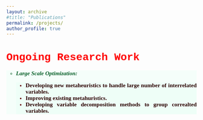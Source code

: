 ```yaml
---
layout: archive
#title: "Publications"
permalink: /projects/
author_profile: true
---
```


<h1 style="color:Red;font-family:courier"> <b>Ongoing Research Work</b></h1>
<ul style="font-size:15px;list-style-type:circle;background-color:rgba(210, 255, 232, 0.2); color:rgba(5, 95, 39, 1);text-align: justify;font-family:'Times New Roman', serif">
  <li> <b><em> Large Scale Optimization:</em></b> </li>
  <ul style="list-style-type:disc;font-weight:bold;background-color:rgba(210, 255, 232, 0.2); color:rgba(98, 0, 0, 1);text-align: justify;font-family:'Times New Roman', serif">
    <li> <spam style="color:rgba(42, 0, 0, 1)"> Developing new metaheuristics to handle large number of interrelated variables.</spam> </li>
    <li> <spam style="color:rgba(42, 0, 0, 1)"> Improving existing metahuristics.</spam> </li>
    <li> <spam style="color:rgba(42, 0, 0, 1)"> Developing variable decomposition methods to group correalted variables.</spam> </li>
    </ul>
  </ul>



<style> div { background-color: rgba(210, 255, 232, 0.2); } <\style>
